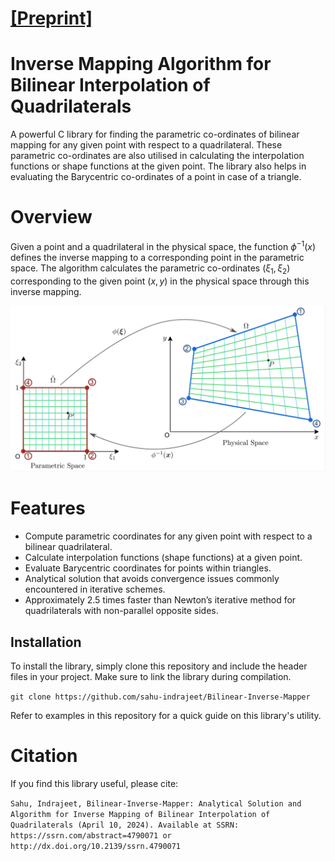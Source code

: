 # [[Preprint]](https://dx.doi.org/10.2139/ssrn.4790071)

# Inverse Mapping Algorithm for Bilinear Interpolation of Quadrilaterals
A powerful C library for finding the parametric co-ordinates of bilinear mapping for any given point with respect to a quadrilateral. These parametric co-ordinates are also utilised in calculating the interpolation functions or shape functions at the given point. The library also helps in evaluating the Barycentric co-ordinates of a point in case of a triangle.

# Overview
Given a point and a quadrilateral in the physical space, the function $\phi^{-1}(x)$ defines the inverse mapping to a corresponding point in the parametric space. The algorithm calculates the parametric co-ordinates $(\xi_1,\xi_2)$ corresponding to the given point $(x,y)$ in the physical space through this inverse mapping.

![Mapping between parametric co-ordinates and spatial coordinates](img/Quad_Parametric_to_Physical_Mapping.svg)

# Features
* Compute parametric coordinates for any given point with respect to a bilinear quadrilateral.
* Calculate interpolation functions (shape functions) at a given point.
* Evaluate Barycentric coordinates for points within triangles.
* Analytical solution that avoids convergence issues commonly encountered in iterative schemes.
* Approximately 2.5 times faster than Newton’s iterative method for quadrilaterals with non-parallel opposite sides.

## Installation
To install the library, simply clone this repository and include the header files in your project. Make sure to link the library during compilation.

`git clone https://github.com/sahu-indrajeet/Bilinear-Inverse-Mapper`

Refer to examples in this repository for a quick guide on this library's utility. 

# Citation
If you find this library useful, please cite:

``` Sahu, Indrajeet, Bilinear-Inverse-Mapper: Analytical Solution and Algorithm for Inverse Mapping of Bilinear Interpolation of Quadrilaterals (April 10, 2024). Available at SSRN: https://ssrn.com/abstract=4790071 or http://dx.doi.org/10.2139/ssrn.4790071 ```
